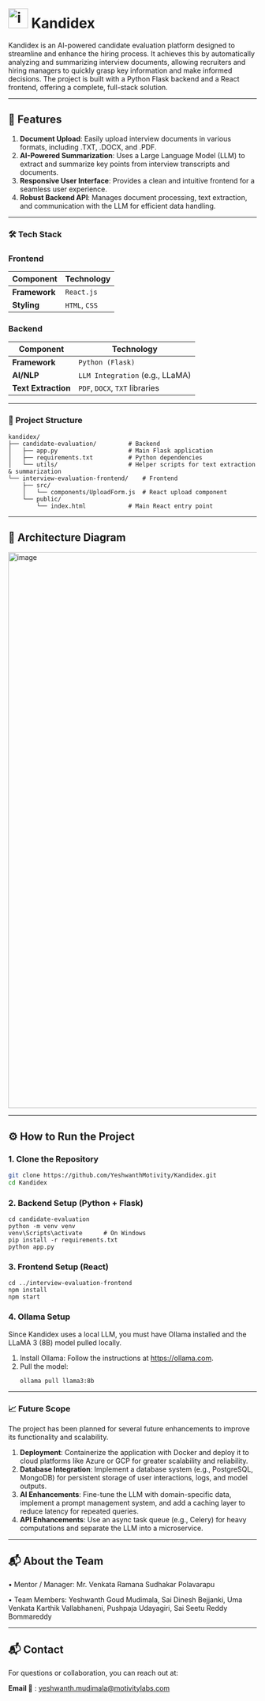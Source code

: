 # <img width="40" height="40" alt="image" src="https://github.com/user-attachments/assets/043a51c4-cf4e-4e00-97ec-32ddf76f9268" /> Kandidex
Kandidex is an AI-powered candidate evaluation platform designed to streamline and enhance the hiring process. It achieves this by automatically analyzing and summarizing interview documents, allowing recruiters and hiring managers to quickly grasp key information and make informed decisions. The project is built with a Python Flask backend and a React frontend, offering a complete, full-stack solution.

---

## 🚀 Features

1. **Document Upload**: Easily upload interview documents in various formats, including .TXT, .DOCX, and .PDF.
2. **AI-Powered Summarization**: Uses a Large Language Model (LLM) to extract and summarize key points from interview transcripts and documents.
3. **Responsive User Interface**: Provides a clean and intuitive frontend for a seamless user experience.
4. **Robust Backend API**: Manages document processing, text extraction, and communication with the LLM for efficient data handling.

---

### 🛠️ Tech Stack

### **Frontend**

|   Component   |   Technology |
| ------------- | ------------ |
| **Framework** | `React.js`   |
| **Styling**   | `HTML`, `CSS`|


### **Backend**

|   Component        |              Technology             |
| ------------------ | ----------------------------------- |
| **Framework**      | `Python (Flask)`                    |
| **AI/NLP**         | `LLM Integration` (e.g., LLaMA)     |
| **Text Extraction**| `PDF`, `DOCX`, `TXT` libraries      |

-----

### 📁 Project Structure

```
kandidex/
├── candidate-evaluation/         # Backend
│   ├── app.py                    # Main Flask application
│   ├── requirements.txt          # Python dependencies
│   └── utils/                    # Helper scripts for text extraction & summarization
└── interview-evaluation-frontend/    # Frontend
    ├── src/
    │   └── components/UploadForm.js  # React upload component
    └── public/
        └── index.html            # Main React entry point
```
---
## 📸 Architecture Diagram
<img width="2000" height="1125" alt="image" src="https://github.com/user-attachments/assets/acb340b9-94c2-48ac-8ac5-0f9e101a4756" />

---
## ⚙️ How to Run the Project

### 1. Clone the Repository

```bash
git clone https://github.com/YeshwanthMotivity/Kandidex.git
cd Kandidex
```

### 2. Backend Setup (Python + Flask)
```
cd candidate-evaluation
python -m venv venv
venv\Scripts\activate      # On Windows
pip install -r requirements.txt
python app.py

```
### 3. Frontend Setup (React)
```
cd ../interview-evaluation-frontend
npm install
npm start
```
### 4. Ollama Setup
Since Kandidex uses a local LLM, you must have Ollama installed and the LLaMA 3 (8B) model pulled locally.
1. Install Ollama: Follow the instructions at https://ollama.com.
2. Pull the model:
   ```
   ollama pull llama3:8b
   ```
---
### 📈 Future Scope
The project has been planned for several future enhancements to improve its functionality and scalability.
1. **Deployment**: Containerize the application with Docker and deploy it to cloud platforms like Azure or GCP for greater scalability and reliability.
2. **Database Integration**: Implement a database system (e.g., PostgreSQL, MongoDB) for persistent storage of user interactions, logs, and model outputs.
3. **AI Enhancements**: Fine-tune the LLM with domain-specific data, implement a prompt management system, and add a caching layer to reduce latency for repeated queries.
4. **API Enhancements**: Use an async task queue (e.g., Celery) for heavy computations and separate the LLM into a microservice.
   
---

## 📬  About the Team
• Mentor / Manager: Mr. Venkata Ramana Sudhakar Polavarapu

• Team Members: Yeshwanth Goud Mudimala, Sai Dinesh Bejjanki, Uma Venkata Karthik Vallabhaneni, Pushpaja Udayagiri, Sai Seetu Reddy Bommareddy

---
## 📬 Contact
For questions or collaboration, you can reach out at:

**Email 📧** : yeshwanth.mudimala@motivitylabs.com
